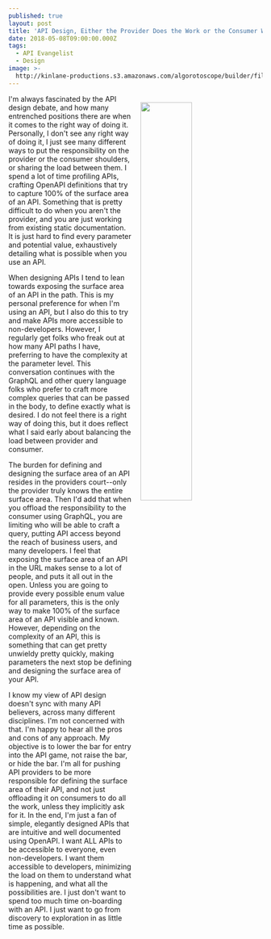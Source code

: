 ```yaml
---
published: true
layout: post
title: 'API Design, Either the Provider Does the Work or the Consumer Will Have To'
date: 2018-05-08T09:00:00.000Z
tags:
  - API Evangelist
  - Design
image: >-
  http://kinlane-productions.s3.amazonaws.com/algorotoscope/builder/filtered/109_201_800_500_0_max_0_1_-5.jpg
---
```

<p><img src="{{ page.image }}" width="45%" align="right" style="padding: 15px;" /></p>I'm always fascinated by the API design debate, and how many entrenched positions there are when it comes to the right way of doing it. Personally, I don't see any right way of doing it, I just see many different ways to put the responsibility on the provider or the consumer shoulders, or sharing the load between them. I spend a lot of time profiling APIs, crafting OpenAPI definitions that try to capture 100% of the surface area of an API. Something that is pretty difficult to do when you aren't the provider, and you are just working from existing static documentation. It is just hard to find every parameter and potential value, exhaustively detailing what is possible when you use an API.

When designing APIs I tend to lean towards exposing the surface area of an API in the path. This is my personal preference for when I'm using an API, but I also do this to try and make APIs more accessible to non-developers. However, I regularly get folks who freak out at how many API paths I have, preferring to have the complexity at the parameter level. This conversation continues with the GraphQL and other query language folks who prefer to craft more complex queries that can be passed in the body, to define exactly what is desired. I do not feel there is a right way of doing this, but it does reflect what I said early about balancing the load between provider and consumer.

The burden for defining and designing the surface area of an API resides in the providers court--only the provider truly knows the entire surface area. Then I'd add that when you offload the responsibility to the consumer using GraphQL, you are limiting who will be able to craft a query, putting API access beyond the reach of business users, and many developers. I feel that exposing the surface area of an API in the URL makes sense to a lot of people, and puts it all out in the open. Unless you are going to provide every possible enum value for all parameters, this is the only way to make 100% of the surface area of an API visible and known. However, depending on the complexity of an API, this is something that can get pretty unwieldy pretty quickly, making parameters the next stop be defining and designing the surface area of your API. 

I know my view of API design doesn't sync with many API believers, across many different disciplines. I'm not concerned with that. I'm happy to hear all the pros and cons of any approach. My objective is to lower the bar for entry into the API game, not raise the bar, or hide the bar. I'm all for pushing API providers to be more responsible for defining the surface area of their API, and not just offloading it on consumers to do all the work, unless they implicitly ask for it. In the end, I'm just a fan of simple, elegantly designed APIs that are intuitive and well documented using OpenAPI. I want ALL APIs to be accessible to everyone, even non-developers. I want them accessible to developers, minimizing the load on them to understand what is happening, and what all the possibilities are. I just don't want to spend too much time on-boarding with an API. I just want to go from discovery to exploration in as little time as possible.
